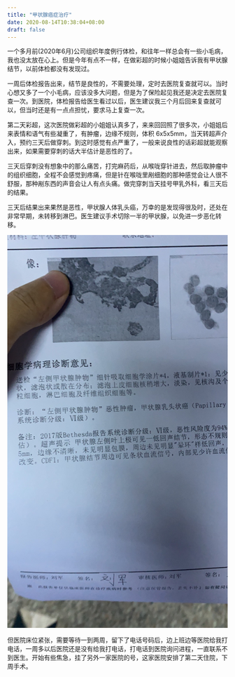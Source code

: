 ```yaml
---
title: "甲状腺癌症治疗"
date: 2020-08-14T10:38:04+08:00
draft: false
---
```


一个多月前(2020年6月)公司组织年度例行体检，和往年一样总会有一些小毛病，我也没太放在心上。但是今年有点不一样，在做彩超的时候小姐姐告诉我有甲状腺结节，以前体检都没有发现过。

一周后体检报告出来，结节是良性的，不需要处理，定时去医院复查就可以。当时心想又多了一个小毛病，应该没多大问题，但是为了保险起见我还是决定去医院复查一次。到医院，体检报告给医生看过以后，医生建议我三个月后回来复查就可以，但当时还是有一点点担忧，要求马上复查一次。

第二天彩超，这次医院做彩超的小姐姐认真多了，来来回回照了很多次，小姐姐后来表情和语气有些凝重了，有肿瘤，边缘不规则，体积 6x5x5mm，当天转超声介入，预约三天后做穿刺。到这时感觉有点严重了，一般来说良性的话彩超就能观察出来，如果需要穿刺的话大半估计是恶性的了。

三天后穿刺没有想象中的那么痛苦，打完麻药后，从喉咙穿针进去，然后取肿瘤中的组织细胞，全程不会感觉到疼痛，但是针在喉咙里剐细胞的那种感觉会让人很不舒服，那种剐东西的声音会让人有点头痛。做完穿刺当天挂号甲乳外科，看三天后的结果。

三天后结果出来果然是恶性，甲状腺人体乳头癌，万幸的是发现得很及时，还处在非常早期，未转移到淋巴。医生建议手术切除一半的甲状腺，以免进一步恶化转移。

![thyroid cancer](./thyroid-cancer.jpeg)

但医院床位紧张，需要等待一到两周，留下了电话号码后，边上班边等医院给我打电话，一周多以后医院还是没有给我打电话，打电话到医院询问进程，一直联系不到医生。开始有些焦急，挂了另外一家医院的号，这家医院安排了第二天住院，下周手术。
